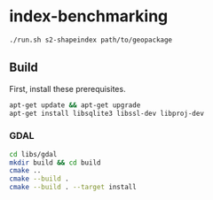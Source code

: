 # index-benchmarking

```bash
./run.sh s2-shapeindex path/to/geopackage
```

## Build

First, install these prerequisites.

```bash
apt-get update && apt-get upgrade
apt-get install libsqlite3 libssl-dev libproj-dev
```

### GDAL

```bash
cd libs/gdal
mkdir build && cd build
cmake ..
cmake --build .
cmake --build . --target install
```
